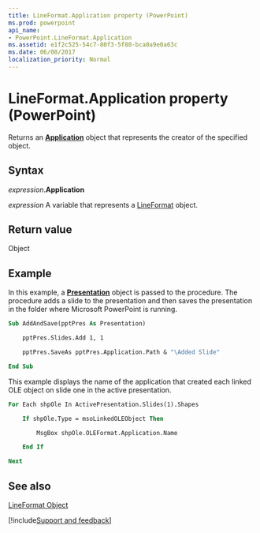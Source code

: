 ```yaml
---
title: LineFormat.Application property (PowerPoint)
ms.prod: powerpoint
api_name:
- PowerPoint.LineFormat.Application
ms.assetid: e1f2c525-54c7-80f3-5f80-bca0a9e0a63c
ms.date: 06/08/2017
localization_priority: Normal
---
```



# LineFormat.Application property (PowerPoint)

Returns an  **[Application](PowerPoint.Application.md)** object that represents the creator of the specified object.


## Syntax

_expression_.**Application**

_expression_ A variable that represents a [LineFormat](PowerPoint.LineFormat.md) object.


## Return value

Object


## Example

In this example, a  **[Presentation](PowerPoint.Presentation.md)** object is passed to the procedure. The procedure adds a slide to the presentation and then saves the presentation in the folder where Microsoft PowerPoint is running.


```vb
Sub AddAndSave(pptPres As Presentation)

    pptPres.Slides.Add 1, 1

    pptPres.SaveAs pptPres.Application.Path & "\Added Slide"

End Sub
```

This example displays the name of the application that created each linked OLE object on slide one in the active presentation.




```vb
For Each shpOle In ActivePresentation.Slides(1).Shapes

    If shpOle.Type = msoLinkedOLEObject Then

        MsgBox shpOle.OLEFormat.Application.Name

    End If

Next
```


## See also


[LineFormat Object](PowerPoint.LineFormat.md)

[!include[Support and feedback](~/includes/feedback-boilerplate.md)]